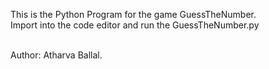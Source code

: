 This is the Python Program for the game GuessTheNumber.<br>
Import into the code editor and run the GuessTheNumber.py<br><br>


Author: Atharva Ballal.

